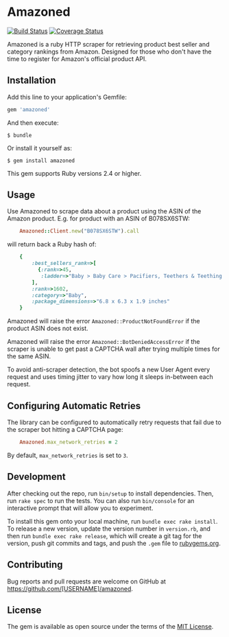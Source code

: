 # Amazoned

[![Build Status](https://travis-ci.org/KelseyDH/amazoned.svg?branch=master)](https://travis-ci.org/KelseyDH/amazoned) [![Coverage Status](https://coveralls.io/repos/github/KelseyDH/amazoned/badge.svg?branch=master)](https://coveralls.io/github/KelseyDH/amazoned?branch=master)

Amazoned is a ruby HTTP scraper for retrieving product best seller and category rankings from Amazon.  Designed for those who don't have the time to register for Amazon's official product API.


## Installation

Add this line to your application's Gemfile:

```ruby
gem 'amazoned'
```

And then execute:

    $ bundle

Or install it yourself as:

    $ gem install amazoned

This gem supports Ruby versions 2.4 or higher.

## Usage

Use Amazoned to scrape data about a product using the ASIN of the Amazon product.  E.g. for product with an ASIN of B078SX6STW:

```ruby
    Amazoned::Client.new("B078SX6STW").call
```

will return back a Ruby hash of:

```ruby
    {
        :best_sellers_rank=>[
          {:rank=>45,
           :ladder=>"Baby > Baby Care > Pacifiers, Teethers & Teething Relief > Teethers"}
        ],
        :rank=>1602,
        :category=>"Baby",
        :package_dimensions=>"6.8 x 6.3 x 1.9 inches"
    }
```

Amazoned will raise the error `Amazoned::ProductNotFoundError` if the product ASIN does not exist.

Amazoned will raise the error `Amazoned::BotDeniedAccessError`  if the scraper is unable to get past a CAPTCHA wall after trying multiple times for the same ASIN.

To avoid anti-scraper detection, the bot spoofs a new User Agent every request and uses timing jitter to vary how long it sleeps in-between each request.


## Configuring Automatic Retries
The library can be configured to automatically retry requests that fail due to the scraper bot hitting a CAPTCHA page:

```ruby
    Amazoned.max_network_retries = 2
```

By default, `max_network_retries` is set to `3`.

## Development

After checking out the repo, run `bin/setup` to install dependencies. Then, run `rake spec` to run the tests. You can also run `bin/console` for an interactive prompt that will allow you to experiment.

To install this gem onto your local machine, run `bundle exec rake install`. To release a new version, update the version number in `version.rb`, and then run `bundle exec rake release`, which will create a git tag for the version, push git commits and tags, and push the `.gem` file to [rubygems.org](https://rubygems.org).

## Contributing

Bug reports and pull requests are welcome on GitHub at https://github.com/[USERNAME]/amazoned.

## License

The gem is available as open source under the terms of the [MIT License](https://opensource.org/licenses/MIT).
